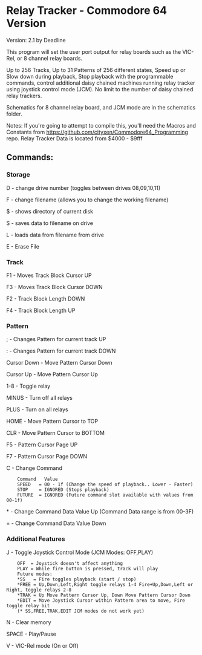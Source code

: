 # Relay Tracker - Commodore 64 Version

Version: 2.1 by Deadline

This program will set the user port output for relay boards such as the VIC-Rel, or 8 channel relay boards.

Up to 256 Tracks, Up to 31 Patterns of 256 different states, Speed up or Slow down during playback, Stop playback with the programmable commands, control additional daisy chained machines running relay tracker using joystick control mode (JCM). No limit to the number of daisy chained relay trackers.

Schematics for 8 channel relay board, and JCM mode are in the schematics folder.

Notes: If you're going to attempt to compile this, you'll need the Macros and Constants from https://github.com/cityxen/Commodore64_Programming repo. Relay Tracker Data is located from $4000 - $9fff

## Commands:

### Storage

D - change drive number (toggles between drives 08,09,10,11)

F - change filename (allows you to change the working filename)

$ - shows directory of current disk

S - saves data to filename on drive

L - loads data from filename from drive

E - Erase File

### Track

F1 - Moves Track Block Cursor UP

F3 - Moves Track Block Cursor DOWN

F2 - Track Block Length DOWN

F4 - Track Block Length UP

### Pattern

; - Changes Pattern for current track UP

: - Changes Pattern for current track DOWN

Cursor Down - Move Pattern Cursor Down

Cursor Up - Move Pattern Cursor Up

1-8 - Toggle relay

MINUS - Turn off all relays

PLUS - Turn on all relays

HOME - Move Pattern Cursor to TOP

CLR - Move Pattern Cursor to BOTTOM

F5 - Pattern Cursor Page UP

F7 - Pattern Cursor Page DOWN

C - Change Command

        Command   Value
        SPEED   = 00 - 1f (Change the speed of playback.. Lower - Faster)
        STOP    = IGNORED (Stops playback)
        FUTURE  = IGNORED (Future command slot available with values from 00-1f)

\* - Change Command Data Value Up (Command Data range is from 00-3F)

= - Change Command Data Value Down

### Additional Features

J - Toggle Joystick Control Mode (JCM Modes: OFF,PLAY)

        OFF  = Joystick doesn't affect anything
        PLAY = While fire button is pressed, track will play
        Future modes:
        *SS   = Fire toggles playback (start / stop)
        *FREE = Up,Down,Left,Right toggle relays 1-4 Fire+Up,Down,Left or Right, toggle relays 2-8
        *TRAK = Up Move Pattern Cursor Up, Down Move Pattern Cursor Down
        *EDIT = Move Joystick Cursor within Pattern area to move, Fire toggle relay bit
        (* SS,FREE,TRAK,EDIT JCM modes do not work yet)

N - Clear memory

SPACE - Play/Pause

V - VIC-Rel mode (On or Off)

